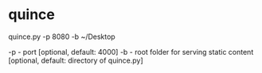 # quince

quince.py -p 8080 -b ~/Desktop

-p - port [optional, default: 4000]
-b - root folder for serving static content [optional, default: directory of quince.py]
